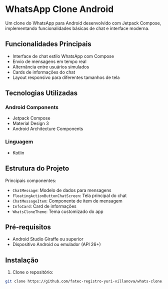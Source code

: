 # WhatsApp Clone Android

Um clone do WhatsApp para Android desenvolvido com Jetpack Compose, implementando funcionalidades básicas de chat e interface moderna.

## Funcionalidades Principais

- Interface de chat estilo WhatsApp com Compose
- Envio de mensagens em tempo real
- Alternância entre usuários simulados
- Cards de informações do chat
- Layout responsivo para diferentes tamanhos de tela

## Tecnologias Utilizadas

### Android Components
- Jetpack Compose
- Material Design 3
- Android Architecture Components

### Linguagem
- Kotlin

## Estrutura do Projeto

Principais componentes:
- `ChatMessage`: Modelo de dados para mensagens
- `FloatingActionButtonChatScreen`: Tela principal do chat
- `ChatMessageItem`: Componente de item de mensagem
- `InfoCard`: Card de informações
- `WhatsCloneTheme`: Tema customizado do app

## Pré-requisitos

- Android Studio Giraffe ou superior
- Dispositivo Android ou emulador (API 26+)

## Instalação

1. Clone o repositório:
```bash
git clone https://github.com/fatec-registro-yuri-villanova/whats-clone.git
